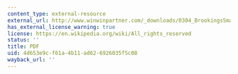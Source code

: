 ```yaml
---
content_type: external-resource
external_url: http://www.winwinpartner.com/_downloads/0304_BrookingsSmartGrowth.pdf
has_external_license_warning: true
license: https://en.wikipedia.org/wiki/All_rights_reserved
status: ''
title: PDF
uid: 4d653e9c-f61a-4b11-ad62-6926035f5c08
wayback_url: ''
---
```

